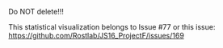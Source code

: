 Do NOT delete!!!

This statistical visualization belongs to Issue #77 or this issue: https://github.com/Rostlab/JS16_ProjectF/issues/169